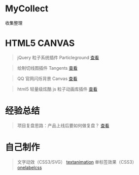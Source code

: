 # MyCollect

收集整理

# HTML5 CANVAS

> jQuery 粒子系统插件 Particleground [查看](http://www.jq22.com/jquery-info566)

> 绘制切线图插件 Tangents [查看](http://www.jq22.com/jquery-info567)

> QQ 官网闪烁背景 Canvas [查看](http://www.jq22.com/jquery-info3538)

> html5 轻量级炫酷 js 粒子动画库插件 [查看](http://www.htmleaf.com/html5/html5-canvas/201501301299.html)

# 经验总结

> 项目复盘思路：产品上线后要如何做复盘？ [查看](http://www.woshipm.com/pmd/734430.html/comment-page-1)

# 自己制作

> 文字动效（CSS3/SVG） [textanimation](https://rockyxia.github.io/mycollect/textanimation/index.html)
> 单标签效果（CSS3） [onelabelcss](https://rockyxia.github.io/mycollect/onelabelcss/index.html)
